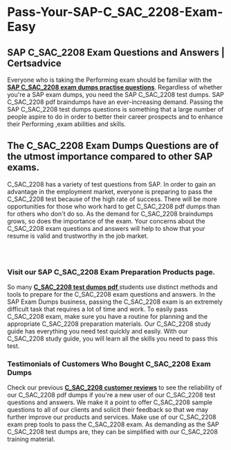 # Pass-Your-SAP-C_SAC_2208-Exam-Easy
<h2><strong>SAP C_SAC_2208 Exam Questions and Answers | Certsadvice</strong></h2> <p>Everyone who is taking the Performing exam should be familiar with the <a href="http://www.certsadvice.com/sap/c_sac_2208-practice-questions"><strong>SAP C_SAC_2208 exam dumps practise questions</strong></a>. Regardless of whether you&#39;re a SAP exam dumps, you need the SAP C_SAC_2208 test dumps. SAP C_SAC_2208 pdf braindumps have an ever-increasing demand. Passing the SAP C_SAC_2208 test dumps questions is something that a large number of people aspire to do in order to better their career prospects and to enhance their Performing ,exam abilities and skills.</p> <h2><strong>The C_SAC_2208 Exam Dumps Questions are of the utmost importance compared to other SAP exams.</strong></h2> <p>C_SAC_2208 has a variety of test questions from SAP. In order to gain an advantage in the employment market, everyone is preparing to pass the C_SAC_2208 test because of the high rate of success. There will be more opportunities for those who work hard to get C_SAC_2208 pdf dumps than for others who don&#39;t do so. As the demand for C_SAC_2208 braindumps grows, so does the importance of the exam. Your concerns about the C_SAC_2208 exam questions and answers will help to show that your resume is valid and trustworthy in the job market.</p> <p><a href="http://www.certsadvice.com/sap/c_sac_2208-practice-questions" style="display: block; padding: 1em 0; text-align: center; "><img alt="" src="https://1.bp.blogspot.com/-RUOr8Wn-CRk/YUYAxC8kcHI/AAAAAAAAAnw/F7BbdI3tw8QDj5z8iX0vQAioQzKiUxduwCLcBGAsYHQ/s0/unnamed.jpg" /></a></p> <h3><strong>Visit our SAP C_SAC_2208 Exam Preparation Products page.</strong></h3> <p>So many <a href="http://www.certsadvice.com/sap/c_sac_2208-practice-questions"><strong>C_SAC_2208 test dumps pdf </strong></a>students use distinct methods and tools to prepare for the C_SAC_2208 exam questions and answers. In the SAP Exam Dumps business, passing the C_SAC_2208 exam is an extremely difficult task that requires a lot of time and work. To easily pass C_SAC_2208 exam, make sure you have a routine for planning and the appropriate C_SAC_2208 preparation materials. Our C_SAC_2208 study guide has everything you need test quickly and easily. With our C_SAC_2208 study guide, you will learn all the skills you need to pass this test.</p> <h3><strong>Testimonials of Customers Who Bought C_SAC_2208 Exam Dumps</strong></h3> <p>Check our previous <a href="http://www.certsadvice.com/sap/c_sac_2208-practice-questions"><strong>C_SAC_2208 customer reviews</strong></a> to see the reliability of our C_SAC_2208 pdf dumps if you&#39;re a new user of our C_SAC_2208 test questions and answers. We make it a point to offer C_SAC_2208 sample questions to all of our clients and solicit their feedback so that we may further improve our products and services. Make use of our C_SAC_2208 exam prep tools to pass the C_SAC_2208 exam. As demanding as the SAP C_SAC_2208 test dumps are, they can be simplified with our C_SAC_2208 training material.</p>
